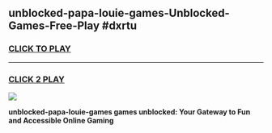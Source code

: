 
## unblocked-papa-louie-games-Unblocked-Games-Free-Play #dxrtu
<h3>
<a href="https://us.freeplayer.one?title=unblocked-papa-louie-games&ref=9M">CLICK TO PLAY</a></h3>
<hr>

<h3>
<a href="https://us.freeplayer.one?title=unblocked-papa-louie-games&ref=9M">CLICK 2 PLAY</a>
  
</h3>

<a href="https://us.freeplayer.one?title=unblocked-papa-louie-games&ref=9M"><img src="https://clearcache.store/games.png"></a>


**unblocked-papa-louie-games games unblocked: Your Gateway to Fun and Accessible Online Gaming**
